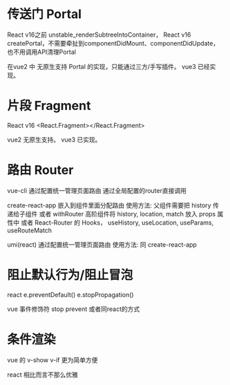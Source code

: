 

# 传送门 Portal

React v16之前 unstable_renderSubtreeIntoContainer，
React v16 createPortal，不需要牵扯到componentDidMount、componentDidUpdate，也不用调用API清理Portal

在vue2 中 无原生支持 Portal 的实现，只能通过三方/手写插件。
vue3 已经实现。


# 片段 Fragment

React v16 <React.Fragment></React.Fragment>

vue2 无原生支持。
vue3 已实现。


# 路由 Router

vue-cli 通过配置统一管理页面路由
通过全局配置的router直接调用

create-react-app 嵌入到组件里面分配路由
使用方法:
父组件需要把 history 传递给子组件
或者 withRouter 高阶组件将 history, location, match 放入 props 属性中
或者 React-Router 的 Hooks， useHistory, useLocation, useParams, useRouteMatch 

umi(react)  通过配置统一管理页面路由
使用方法:
同 create-react-app


# 阻止默认行为/阻止冒泡

react
e.preventDefault()
e.stopPropagation()

vue
事件修饰符
  stop
  prevent
或者同react的方式


# 条件渲染

vue 的 v-show v-if 更为简单方便

react 相比而言不那么优雅